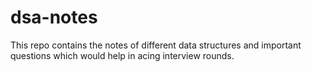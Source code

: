 # dsa-notes
This repo contains the notes of different data structures and important questions which would help in acing interview rounds.
